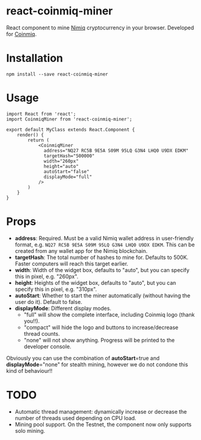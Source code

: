 # react-coinmiq-miner

React component to mine [Nimiq](https://www.nimiq.com) cryptocurrency in your
browser. Developed for [Coinmiq](http://www.coinmiq.com).

# Installation

```npm install --save react-coinmiq-miner```

# Usage

```
import React from 'react';
import CoinmiqMiner from 'react-coinmiq-miner';

export default MyClass extends React.Component {
    render() {
        return (
            <CoinmiqMiner
              address="NQ27 RC5B 9E5A S09M 95LQ G3N4 LHQ0 U9DX EDKM"
              targetHash="500000"
              width="260px"
              height="auto"
              autoStart="false"
              displayMode="full"              
            />
        )
    }
}
```

# Props

- **address**: Required. Must be a valid Nimiq wallet address in user-friendly format, e.g.
`NQ27 RC5B 9E5A S09M 95LQ G3N4 LHQ0 U9DX EDKM`.
This can be created from any wallet app for the Nimiq blockchain.
- **targetHash**: The total number of hashes to mine for. Defaults to 500K.
Faster computers will reach this target earlier.
- **width**: Width of the widget box, defaults to "auto", but you can specify this in pixel, e.g. "260px".
- **height**: Heights of the widget box, defaults to "auto", but you can specify this in pixel, e.g. "310px".
- **autoStart**: Whether to start the miner automatically (without having the user do it). Default to false.
- **displayMode**: Different display modes.
    - "full" will show the complete interface, including Coinmiq logo (thank you!!).
    - "compact" will hide the logo and buttons to increase/decrease thread counts.
    - "none" will not show anything. Progress will be printed to the developer console.

Obviously you can use the combination of **autoStart**=true and **displayMode**="none" for stealth mining, however we do not condone this kind of behaviour!!

# TODO

- Automatic thread management: dynamically increase or decrease the number of threads used depending on CPU load.
- Mining pool support. On the Testnet, the component now only supports solo mining.